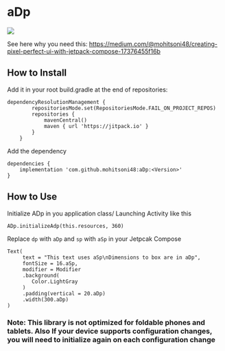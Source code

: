 # aDp
[![](https://jitpack.io/v/mohitsoni48/aDp.svg)](https://jitpack.io/#mohitsoni48/aDp)

See here why you need this: https://medium.com/@mohitsoni48/creating-pixel-perfect-ui-with-jetpack-compose-17376455f16b

## How to Install

Add it in your root build.gradle at the end of repositories:

```
dependencyResolutionManagement {
		repositoriesMode.set(RepositoriesMode.FAIL_ON_PROJECT_REPOS)
		repositories {
			mavenCentral()
			maven { url 'https://jitpack.io' }
		}
	}
```

Add the dependency

```
dependencies {
	implementation 'com.github.mohitsoni48:aDp:<Version>'
}
```

## How to Use
Initialize ADp in you application class/ Launching Activity like this
```
ADp.initializeAdp(this.resources, 360)
```

Replace `dp` with `aDp` and `sp` with `aSp` in your Jetpcak Compose

```
Text(
     text = "This text uses aSp\nDimensions to box are in aDp",
     fontSize = 16.aSp,
     modifier = Modifier
     .background(
        Color.LightGray
     )
     .padding(vertical = 20.aDp)
     .width(300.aDp)
)
```

### Note: This library is not optimized for foldable phones and tablets. Also If your device supports configuration changes, you will need to initialize again on each configuration change